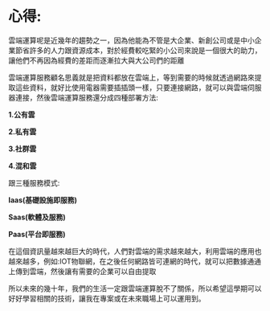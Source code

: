 # 心得: 
雲端運算呢是近幾年的趨勢之一，因為他能為不管是大企業、新創公司或是中小企業節省許多的人力跟資源成本，對於經費較吃緊的小公司來說是一個很大的助力，讓他們不再因為經費的差距而逐漸拉大與大公司們的距離

雲端運算服務顧名思義就是把資料都放在雲端上，等到需要的時候就透過網路來提取這些資料，就好比使用電器需要插插頭一樣，只要連接網路，就可以與雲端伺服器連接，然後雲端運算服務還分成四種部署方法:

**1.公有雲**

**2.私有雲**

**3.社群雲**

**4.混和雲**

跟三種服務模式:

**Iaas(基礎設施即服務)**

**Saas(軟體及服務)**

**Paas(平台即服務)**

在這個資訊量越來越巨大的時代，人們對雲端的需求越來越大，利用雲端的應用也越來越多，例如:IOT物聯網，在之後任何網路皆可連網的時代，就可以把數據通通上傳到雲端，然後讓有需要的企業可以自由提取

所以未來的幾十年，我們的生活一定跟雲端運算脫不了關係，所以希望這學期可以好好學習相關的技術，讓我在專案或在未來職場上可以運用到。

